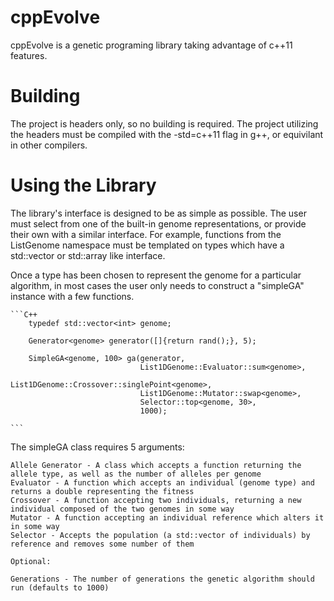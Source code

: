 cppEvolve
=========

cppEvolve is a genetic programing library taking advantage of c++11 features.

Building
========

The project is headers only, so no building is required. The project utilizing the headers must be compiled with the -std=c++11 flag in g++, or equivilant in other compilers.

Using the Library
=================

The library's interface is designed to be as simple as possible. The user must select from one of the built-in genome representations, or provide their own with a similar interface.
For example, functions from the ListGenome namespace must be templated on types which have a std::vector or std::array like interface.

Once a type has been chosen to represent the genome for a particular algorithm, in most cases the user only needs to construct a "simpleGA" instance with a few functions.

	```C++
		typedef std::vector<int> genome;

		Generator<genome> generator([]{return rand();}, 5);

		SimpleGA<genome, 100> ga(generator,
								 List1DGenome::Evaluator::sum<genome>,
								 List1DGenome::Crossover::singlePoint<genome>,
								 List1DGenome::Mutator::swap<genome>,
								 Selector::top<genome, 30>,
								 1000);

	```

The simpleGA class requires 5 arguments:

    Allele Generator - A class which accepts a function returning the allele type, as well as the number of alleles per genome
    Evaluator - A function which accepts an individual (genome type) and returns a double representing the fitness
    Crossover - A function accepting two individuals, returning a new individual composed of the two genomes in some way
    Mutator - A function accepting an individual reference which alters it in some way
    Selector - Accepts the population (a std::vector of individuals) by reference and removes some number of them

    Optional:

    Generations - The number of generations the genetic algorithm should run (defaults to 1000)

